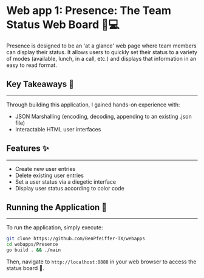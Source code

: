 # Web app 1: Presence: The Team Status Web Board 🧑💻
Presence is designed to be an 'at a glance' web page where team members can display their status. It allows users to quickly set their status to a variety of modes (available, lunch, in a call, etc.) and displays that information in an easy to read format.

## Key Takeaways 📝
---------------

Through building this application, I gained hands-on experience with:
* JSON Marshalling (encoding, decoding, appending to an existing .json file)
* Interactable HTML user interfaces


## Features ✨
-----
* Create new user entries
* Delete existing user entries
* Set a user status via a diegetic interface
* Display user status according to color code



## Running the Application 🎉
------------------------

To run the application, simply execute:

```bash
git clone https://github.com/BenPfeiffer-TX/webapps
cd webapps/Presence
go build . && ./main
```

Then, navigate to `http://localhost:8888` in your web browser to access the status board 🔗.


